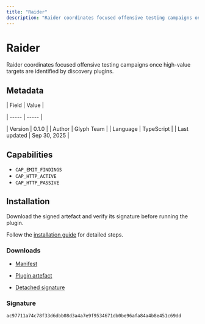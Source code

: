 ```yaml
---
title: "Raider"
description: "Raider coordinates focused offensive testing campaigns once high-value targets are identified by discovery plugins."
---
```


# Raider

Raider coordinates focused offensive testing campaigns once high-value targets are identified by discovery plugins.

## Metadata

| Field | Value |

| ----- | ----- |

| Version | 0.1.0 |
| Author | Glyph Team |
| Language | TypeScript |
| Last updated | Sep 30, 2025 |


## Capabilities

- `CAP_EMIT_FINDINGS`
- `CAP_HTTP_ACTIVE`
- `CAP_HTTP_PASSIVE`


## Installation

Download the signed artefact and verify its signature before running the plugin.

Follow the [installation guide](https://github.com/RowanDark/0xgen/tree/85464c5f43bc57662ffbc313c8008a6119bbc772/plugins/raider#getting-started) for detailed steps.


### Downloads

- [Manifest](https://raw.githubusercontent.com/RowanDark/0xgen/85464c5f43bc57662ffbc313c8008a6119bbc772/plugins/raider/manifest.json)

- [Plugin artefact](https://raw.githubusercontent.com/RowanDark/0xgen/85464c5f43bc57662ffbc313c8008a6119bbc772/plugins/raider/plugin.js)

- [Detached signature](https://raw.githubusercontent.com/RowanDark/0xgen/85464c5f43bc57662ffbc313c8008a6119bbc772/plugins/raider/plugin.js.sig)


### Signature

`ac97711a74c78f33d6dbb08d3a4a7e9f9534671db0be96afa84a4b8e451c69dd`
